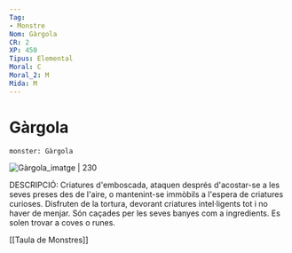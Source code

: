 ```yaml
---
Tag:
- Monstre
Nom: Gàrgola
CR: 2
XP: 450
Tipus: Elemental
Moral: C
Moral_2: M
Mida: M
---
```

# Gàrgola

```statblock
monster: Gàrgola
```

![Gàrgola_imatge | 230](https://i.pinimg.com/564x/90/3a/dc/903adc82fd72dbeecee32e2116620756.jpg)

DESCRIPCIÓ: 
Criatures d'emboscada, ataquen després d'acostar-se a les seves preses des de l'aire, o mantenint-se immòbils a l'espera de criatures curioses. Disfruten de la tortura, devorant criatures intel·ligents tot i no haver de menjar. Són caçades per les seves banyes com a ingredients. Es solen trovar a coves o runes.

[[Taula de Monstres]]

